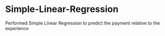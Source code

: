 # Simple-Linear-Regression
Performed Simple Linear Regression to predict the payment relative to the experience
